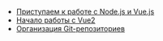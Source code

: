 - [Приступаем к работе c Node.js и Vue.js](node-getting-started)
- [Начало работы с Vue2](vue2-getting-started)
- [Организация Git-репозиториев](repo)

